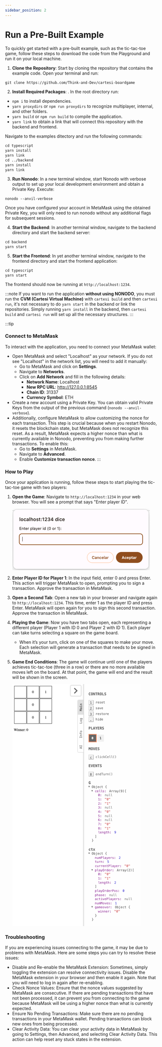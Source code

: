 ```yaml
---
sidebar_position: 2
---
```


# Run a Pre-Built Example

To quickly get started with a pre-built example, such as the tic-tac-toe game, follow these steps to download the code from the Playground and run it on your local machine.

1. **Clone the Repository**: Start by cloning the repository that contains the example code. Open your terminal and run:

```
git clone https://github.com/Think-and-Dev/cartesi-boardgame
```

2. **Install Required Packages**: . In the root directory run:

- `npm i` to install dependencies.
- `yarn proxydirs` or `npm run proxydirs` to recognize multiplayer, internal, and other folders.
- `yarn build` or `npm run build` to compile the application.
- `yarn link` to obtain a link that will connect this repository with the backend and frontend.

Navigate to the examples ditectory and run the following commands:

```
cd typescript
yarn install
yarn link
cd ../backend
yarn install
yarn link
```

3. **Run Nonodo**: In a new terminal window, start Nonodo with verbose output to set up your local development environment and obtain a Private Key. Execute:

```
nonodo --anvil-verbose
```

Once you have configured your account in MetaMask using the obtained Private Key, you will only need to run nonodo without any additional flags for subsequent sessions.

4. **Start the Backend**: In another terminal window, navigate to the backend directory and start the backend server:

```
cd backend
yarn start
```

5. **Start the Frontend**: In yet another terminal window, navigate to the frontend directory and start the frontend application:

```
cd typescript
yarn start
```

The frontend should now be running at `http://localhost:1234`.

:::note
If you want to run the application **without using NONODO**, you must run the **CVM (Cartesi Virtual Machine)** with `cartesi build` and then `cartesi run`, it's not necessary to do `yarn start` in the backend or link the repositories. Simply running `yarn install` in the backend, then `cartesi build` and `cartesi run` will set up all the necessary structures.
:::

:::tip

### Connect to MetaMask

To interact with the application, you need to connect your MetaMask wallet:

- Open MetaMask and select "Localhost" as your network. If you do not see "Localhost" in the network list, you will need to add it manually:
  - Go to MetaMask and click on **Settings**.
  - Navigate to **Networks**.
  - Click on **Add Network** and fill in the following details:
    - **Network Name**: Localhost
    - **New RPC URL**: http://127.0.0.1:8545
    - **Chain ID**: 31337
    - **Currency Symbol**: ETH
- Create a new account using a Private Key. You can obtain valid Private Keys from the output of the previous command (`nonodo --anvil-verbose`).
- Additionally, configure MetaMask to allow customizing the nonce for each transaction. This step is crucial because when you restart Nonodo, it resets the blockchain state, but MetaMask does not recognize this reset. As a result, MetaMask expects a higher nonce than what is currently available in Nonodo, preventing you from making further transactions. To enable this:
  - Go to **Settings** in MetaMask.
  - Navigate to **Advanced**.
  - Enable **Customize transaction nonce**.
    :::

### How to Play

Once your application is running, follow these steps to start playing the tic-tac-toe game with two players:

1. **Open the Game**: Navigate to `http://localhost:1234` in your web browser. You will see a prompt that says "Enter player ID".

   ![Select Player](./img/select_player_id.png)

2. **Enter Player ID for Player 1**: In the input field, enter 0 and press Enter. This action will trigger MetaMask to open, prompting you to sign a transaction. Approve the transaction in MetaMask.
3. **Open a Second Tab**: Open a new tab in your browser and navigate again to `http://localhost:1234`. This time, enter 1 as the player ID and press Enter. MetaMask will open again for you to sign this second transaction. Approve the transaction in MetaMask.
4. **Playing the Game**: Now you have two tabs open, each representing a different player (Player 1 with ID 0 and Player 2 with ID 1). Each player can take turns selecting a square on the game board.
   - When it’s your turn, click on one of the squares to make your move. Each selection will generate a transaction that needs to be signed in MetaMask.
5. **Game End Conditions**: The game will continue until one of the players achieves tic-tac-toe (three in a row) or there are no more available moves left on the board. At that point, the game will end and the result will be shown in the screen.

   ![End Game](./img/end-game.png)

### Troubleshooting

If you are experiencing issues connecting to the game, it may be due to problems with MetaMask. Here are some steps you can try to resolve these issues:

- Disable and Re-enable the MetaMask Extension: Sometimes, simply toggling the extension can resolve connectivity issues. Disable the MetaMask extension in your browser and then enable it again. Note that you will need to log in again after re-enabling.
- Check Nonce Values: Ensure that the nonce values suggested by MetaMask are consecutive. If there are pending transactions that have not been processed, it can prevent you from connecting to the game because MetaMask will be using a higher nonce than what is currently expected.
- Ensure No Pending Transactions: Make sure there are no pending transactions in your MetaMask wallet. Pending transactions can block new ones from being processed.
- Clear Activity Data: You can clear your activity data in MetaMask by going to Settings, then Advanced, and selecting Clear Activity Data. This action can help reset any stuck states in the extension.

